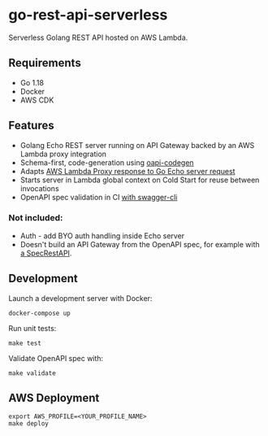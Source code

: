 # go-rest-api-serverless
Serverless Golang REST API hosted on AWS Lambda.

## Requirements
- Go 1.18
- Docker
- AWS CDK

## Features

- Golang Echo REST server running on API Gateway backed by an AWS Lambda proxy integration
- Schema-first, code-generation using [oapi-codegen](https://github.com/deepmap/oapi-codegen)
- Adapts [AWS Lambda Proxy response to Go Echo server request](https://github.com/awslabs/aws-lambda-go-api-proxy)
- Starts server in Lambda global context on Cold Start for reuse between invocations
- OpenAPI spec validation in CI [with swagger-cli](https://github.com/APIDevTools/swagger-cli)

### Not included:
- Auth - add BYO auth handling inside Echo server
- Doesn't build an API Gateway from the OpenAPI spec, for example with [a SpecRestAPI](https://docs.aws.amazon.com/cdk/api/v2/docs/aws-cdk-lib.aws_apigateway.SpecRestApi.html).

## Development

Launch a development server with Docker:
```
docker-compose up
```

Run unit tests:
```
make test
```

Validate OpenAPI spec with:
```
make validate
```

## AWS Deployment

```
export AWS_PROFILE=<YOUR_PROFILE_NAME>
make deploy
```
